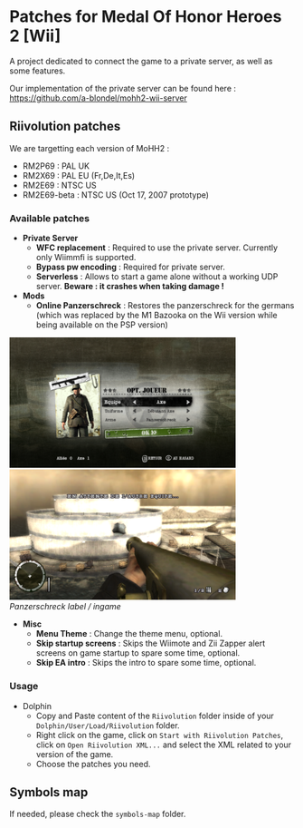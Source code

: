 # Patches for Medal Of Honor Heroes 2 [Wii]

A project dedicated to connect the game to a private server, as well as some features.

Our implementation of the private server can be found here : https://github.com/a-blondel/mohh2-wii-server


## Riivolution patches

We are targetting each version of MoHH2 :
- RM2P69 : PAL UK
- RM2X69 : PAL EU (Fr,De,It,Es)
- RM2E69 : NTSC US
- RM2E69-beta : NTSC US (Oct 17, 2007 prototype)

### Available patches

- **Private Server**
  - **WFC replacement** : Required to use the private server. Currently only Wiimmfi is supported.
  - **Bypass pw encoding** : Required for private server.
  - **Serverless** : Allows to start a game alone without a working UDP server. **Beware : it crashes when taking damage !**
- **Mods**
  - **Online Panzerschreck** : Restores the panzerschreck for the germans (which was replaced by the M1 Bazooka on the Wii version while being available on the PSP version)  

<img src="doc/img/panzerschreck-label.png" alt="panzerschreck-label" width="400"/> <img src="doc/img/panzerschreck.png" alt="panzerschreck" width="400"/><br/>
*Panzerschreck label / ingame*
- **Misc**
  - **Menu Theme** : Change the theme menu, optional.
  - **Skip startup screens** : Skips the Wiimote and Zii Zapper alert screens on game startup to spare some time, optional.
  - **Skip EA intro** : Skips the intro to spare some time, optional.


### Usage

- Dolphin
  - Copy and Paste content of the `Riivolution` folder inside of your `Dolphin/User/Load/Riivolution` folder.
  - Right click on the game, click on `Start with Riivolution Patches`, click on `Open Riivolution XML...` and select the XML related to your version of the game.
  - Choose the patches you need.


## Symbols map

If needed, please check the `symbols-map` folder.
